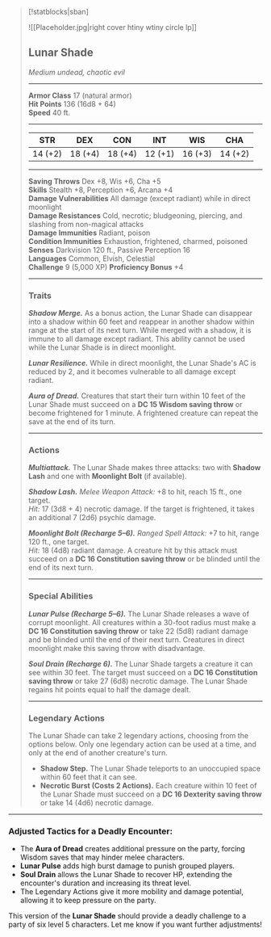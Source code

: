 
> [!statblocks|sban]
> 
> ![[Placeholder.jpg|right cover htiny wtiny circle lp]]
> 
> ## Lunar Shade
> 
> _Medium undead, chaotic evil_
> 
> ---
> 
> **Armor Class** 17 (natural armor)  
> **Hit Points** 136 (16d8 + 64)  
> **Speed** 40 ft.
> 
> ---
> 
> |STR|DEX|CON|INT|WIS|CHA|
> |:-:|:-:|:-:|:-:|:-:|:-:|
> |14 (+2)|18 (+4)|18 (+4)|12 (+1)|16 (+3)|14 (+2)|
> 
> ---
> 
> **Saving Throws** Dex +8, Wis +6, Cha +5  
> **Skills** Stealth +8, Perception +6, Arcana +4  
> **Damage Vulnerabilities** All damage (except radiant) while in direct moonlight  
> **Damage Resistances** Cold, necrotic; bludgeoning, piercing, and slashing from non-magical attacks  
> **Damage Immunities** Radiant, poison  
> **Condition Immunities** Exhaustion, frightened, charmed, poisoned  
> **Senses** Darkvision 120 ft., Passive Perception 16  
> **Languages** Common, Elvish, Celestial  
> **Challenge** 9 (5,000 XP) **Proficiency Bonus** +4
> 
> ---
> 
> ### **Traits**
> 
> _**Shadow Merge.**_ As a bonus action, the Lunar Shade can disappear into a shadow within 60 feet and reappear in another shadow within range at the start of its next turn. While merged with a shadow, it is immune to all damage except radiant. This ability cannot be used while the Lunar Shade is in direct moonlight.
> 
> _**Lunar Resilience.**_ While in direct moonlight, the Lunar Shade's AC is reduced by 2, and it becomes vulnerable to all damage except radiant.
> 
> _**Aura of Dread.**_ Creatures that start their turn within 10 feet of the Lunar Shade must succeed on a **DC 15 Wisdom saving throw** or become frightened for 1 minute. A frightened creature can repeat the save at the end of its turn.
> 
> ---
> 
> ### **Actions**
> 
> _**Multiattack.**_ The Lunar Shade makes three attacks: two with **Shadow Lash** and one with **Moonlight Bolt** (if available).
> 
> _**Shadow Lash.**_ _Melee Weapon Attack:_ +8 to hit, reach 15 ft., one target.  
> _Hit:_ 17 (3d8 + 4) necrotic damage. If the target is frightened, it takes an additional 7 (2d6) psychic damage.
> 
> _**Moonlight Bolt (Recharge 5–6).**_ _Ranged Spell Attack:_ +7 to hit, range 120 ft., one target.  
> _Hit:_ 18 (4d8) radiant damage. A creature hit by this attack must succeed on a **DC 16 Constitution saving throw** or be blinded until the end of its next turn.
> 
> ---
> 
> ### **Special Abilities**
> 
> _**Lunar Pulse (Recharge 5–6).**_ The Lunar Shade releases a wave of corrupt moonlight. All creatures within a 30-foot radius must make a **DC 16 Constitution saving throw** or take 22 (5d8) radiant damage and be blinded until the end of their next turn. Creatures in direct moonlight make this saving throw with disadvantage.
> 
> _**Soul Drain (Recharge 6).**_ The Lunar Shade targets a creature it can see within 30 feet. The target must succeed on a **DC 16 Constitution saving throw** or take 27 (6d8) necrotic damage. The Lunar Shade regains hit points equal to half the damage dealt.
> 
> ---
> 
> ### **Legendary Actions**
> 
> The Lunar Shade can take 2 legendary actions, choosing from the options below. Only one legendary action can be used at a time, and only at the end of another creature's turn.
> 
> - **Shadow Step.** The Lunar Shade teleports to an unoccupied space within 60 feet that it can see.
> - **Necrotic Burst (Costs 2 Actions).** Each creature within 10 feet of the Lunar Shade must succeed on a **DC 16 Dexterity saving throw** or take 14 (4d6) necrotic damage.

---

### Adjusted Tactics for a Deadly Encounter:

- The **Aura of Dread** creates additional pressure on the party, forcing Wisdom saves that may hinder melee characters.
- **Lunar Pulse** adds high burst damage to punish grouped players.
- **Soul Drain** allows the Lunar Shade to recover HP, extending the encounter's duration and increasing its threat level.
- The Legendary Actions give it more mobility and damage potential, allowing it to keep pressure on the party.

This version of the **Lunar Shade** should provide a deadly challenge to a party of six level 5 characters. Let me know if you want further adjustments!
